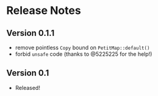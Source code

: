 # Release Notes

## Version 0.1.1

- remove pointless `Copy` bound on `PetitMap::default()`
- forbid `unsafe` code (thanks to @5225225 for the help!)

## Version 0.1

- Released!
